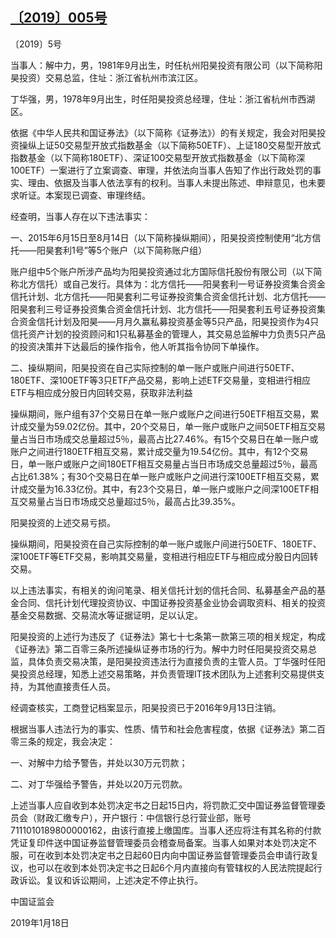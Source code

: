 ## [〔2019〕005号](http://www.csrc.gov.cn/pub/zjhpublic/G00306212/201901/t20190123_350136.htm)





















〔2019〕5号





 

当事人：解中力，男，1981年9月出生，时任杭州阳昊投资有限公司（以下简称阳昊投资）交易总监，住址：浙江省杭州市滨江区。

丁华强，男，1978年9月出生，时任阳昊投资总经理，住址：浙江省杭州市西湖区。

依据《中华人民共和国证券法》（以下简称《证券法》）的有关规定，我会对阳昊投资操纵上证50交易型开放式指数基金（以下简称50ETF）、上证180交易型开放式指数基金（以下简称180ETF）、深证100交易型开放式指数基金（以下简称深100ETF）一案进行了立案调查、审理，并依法向当事人告知了作出行政处罚的事实、理由、依据及当事人依法享有的权利。当事人未提出陈述、申辩意见，也未要求听证。本案现已调查、审理终结。

经查明，当事人存在以下违法事实：

一、2015年6月15日至8月14日（以下简称操纵期间），阳昊投资控制使用“北方信托——阳昊套利1号”等5个账户（以下简称账户组）

账户组中5个账户所涉产品均为阳昊投资通过北方国际信托股份有限公司（以下简称北方信托）或自己发行。具体为：北方信托——阳昊套利一号证券投资集合资金信托计划、北方信托——阳昊套利二号证券投资集合资金信托计划、北方信托——阳昊套利三号证券投资集合资金信托计划、北方信托——阳昊套利五号证券投资集合资金信托计划及阳昊——月月久赢私募投资基金等5只产品，阳昊投资作为4只信托资产计划的投资顾问和1只私募基金的管理人，其交易总监解中力负责5只产品的投资决策并下达最后的操作指令，他人听其指令协同下单操作。

二、操纵期间，阳昊投资在自己实际控制的单一账户或账户间进行50ETF、180ETF、深100ETF等3只ETF产品交易，影响上述ETF交易量，变相进行相应ETF与相应成分股日内回转交易，获取非法利益

操纵期间，账户组有37个交易日在单一账户或账户之间进行50ETF相互交易，累计成交量为59.02亿份。其中，20个交易日，单一账户或账户之间50ETF相互交易量占当日市场成交总量超过5％，最高占比27.46%。有15个交易日在单一账户或账户之间进行180ETF相互交易，累计成交量为19.54亿份。其中，有12个交易日，单一账户或账户之间180ETF相互交易量占当日市场成交总量超过5％，最高占比61.38%；有30个交易日在单一账户或账户之间进行深100ETF相互交易，累计成交量为16.33亿份。其中，有23个交易日，单一账户或账户之间深100ETF相互交易量占当日市场成交总量超过5％，最高占比39.35%。

阳昊投资的上述交易亏损。

操纵期间，阳昊投资在自己实际控制的单一账户或账户间进行50ETF、180ETF、深100ETF等ETF交易，影响其交易量，变相进行相应ETF与相应成分股日内回转交易。

以上违法事实，有相关的询问笔录、相关信托计划的信托合同、私募基金产品的基金合同、信托计划代理投资协议、中国证券投资基金业协会调取资料、相关的投资基金交易数据、交易流水等证据证明，足以认定。

阳昊投资的上述行为违反了《证券法》第七十七条第一款第三项的相关规定，构成《证券法》第二百零三条所述操纵证券市场的行为。解中力时任阳昊投资交易总监，具体负责交易决策，是阳昊投资违法行为直接负责的主管人员。丁华强时任阳昊投资总经理，知悉上述交易策略，并负责管理IT技术团队为上述套利交易提供支持，为其他直接责任人员。

经调查核实，工商登记档案显示，阳昊投资已于2016年9月13日注销。

根据当事人违法行为的事实、性质、情节和社会危害程度，依据《证券法》第二百零三条的规定，我会决定：

一、对解中力给予警告，并处以30万元罚款；

二、对丁华强给予警告，并处以20万元罚款。

上述当事人应自收到本处罚决定书之日起15日内，将罚款汇交中国证券监督管理委员会（财政汇缴专户），开户银行：中信银行总行营业部，账号7111010189800000162，由该行直接上缴国库。当事人还应将注有其名称的付款凭证复印件送中国证券监督管理委员会稽查局备案。当事人如果对本处罚决定不服，可在收到本处罚决定书之日起60日内向中国证券监督管理委员会申请行政复议，也可以在收到本处罚决定书之日起6个月内直接向有管辖权的人民法院提起行政诉讼。复议和诉讼期间，上述决定不停止执行。







中国证监会      

2019年1月18日    


